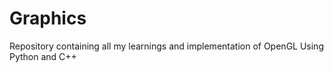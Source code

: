 # Graphics
Repository containing all my learnings and implementation of OpenGL Using Python and C++
